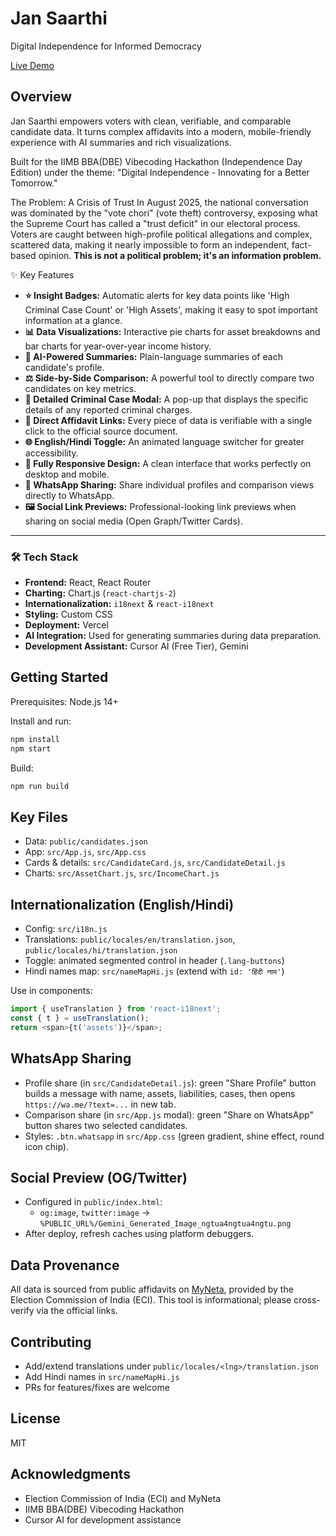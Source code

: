 # Jan Saarthi

Digital Independence for Informed Democracy

[Live Demo](https://vote-verify-hackathon.vercel.app/)

## Overview
Jan Saarthi empowers voters with clean, verifiable, and comparable candidate data. It turns complex affidavits into a modern, mobile-friendly experience with AI summaries and rich visualizations.

Built for the IIMB BBA(DBE) Vibecoding Hackathon (Independence Day Edition) under the theme: "Digital Independence - Innovating for a Better Tomorrow."


The Problem: A Crisis of Trust
In August 2025, the national conversation was dominated by the "vote chori" (vote theft) controversy, exposing what the Supreme Court has called a "trust deficit" in our electoral process. Voters are caught between high-profile political allegations and complex, scattered data, making it nearly impossible to form an independent, fact-based opinion. **This is not a political problem; it's an information problem.**


✨ Key Features

* **⭐ Insight Badges:** Automatic alerts for key data points like 'High Criminal Case Count' or 'High Assets', making it easy to spot important information at a glance.
* **📊 Data Visualizations:** Interactive pie charts for asset breakdowns and bar charts for year-over-year income history.
* **🤖 AI-Powered Summaries:** Plain-language summaries of each candidate's profile.
* **⚖️ Side-by-Side Comparison:** A powerful tool to directly compare two candidates on key metrics.
* **📂 Detailed Criminal Case Modal:** A pop-up that displays the specific details of any reported criminal charges.
* **🔗 Direct Affidavit Links:** Every piece of data is verifiable with a single click to the official source document.
* **🌐 English/Hindi Toggle:** An animated language switcher for greater accessibility.
* **📱 Fully Responsive Design:** A clean interface that works perfectly on desktop and mobile.
* **🚀 WhatsApp Sharing:** Share individual profiles and comparison views directly to WhatsApp.
* **🖼️ Social Link Previews:** Professional-looking link previews when sharing on social media (Open Graph/Twitter Cards).

---

### 🛠️ Tech Stack

* **Frontend:** React, React Router
* **Charting:** Chart.js (`react-chartjs-2`)
* **Internationalization:** `i18next` & `react-i18next`
* **Styling:** Custom CSS
* **Deployment:** Vercel
* **AI Integration:** Used for generating summaries during data preparation.
* **Development Assistant:** Cursor AI (Free Tier), Gemini

## Getting Started
Prerequisites: Node.js 14+

Install and run:
```bash
npm install
npm start
```
Build:
```bash
npm run build
```

## Key Files
- Data: `public/candidates.json`
- App: `src/App.js`, `src/App.css`
- Cards & details: `src/CandidateCard.js`, `src/CandidateDetail.js`
- Charts: `src/AssetChart.js`, `src/IncomeChart.js`

## Internationalization (English/Hindi)
- Config: `src/i18n.js`
- Translations: `public/locales/en/translation.json`, `public/locales/hi/translation.json`
- Toggle: animated segmented control in header (`.lang-buttons`)
- Hindi names map: `src/nameMapHi.js` (extend with `id: 'हिंदी नाम'`)

Use in components:
```js
import { useTranslation } from 'react-i18next';
const { t } = useTranslation();
return <span>{t('assets')}</span>;
```

## WhatsApp Sharing
- Profile share (in `src/CandidateDetail.js`): green "Share Profile" button builds a message with name, assets, liabilities, cases, then opens `https://wa.me/?text=...` in new tab.
- Comparison share (in `src/App.js` modal): green "Share on WhatsApp" button shares two selected candidates.
- Styles: `.btn.whatsapp` in `src/App.css` (green gradient, shine effect, round icon chip).

## Social Preview (OG/Twitter)
- Configured in `public/index.html`:
  - `og:image`, `twitter:image` → `%PUBLIC_URL%/Gemini_Generated_Image_ngtua4ngtua4ngtu.png`
- After deploy, refresh caches using platform debuggers.

## Data Provenance
All data is sourced from public affidavits on [MyNeta](https://myneta.info), provided by the Election Commission of India (ECI). This tool is informational; please cross-verify via the official links.

## Contributing
- Add/extend translations under `public/locales/<lng>/translation.json`
- Add Hindi names in `src/nameMapHi.js`
- PRs for features/fixes are welcome

## License
MIT

## Acknowledgments
- Election Commission of India (ECI) and MyNeta
- IIMB BBA(DBE) Vibecoding Hackathon
- Cursor AI for development assistance
